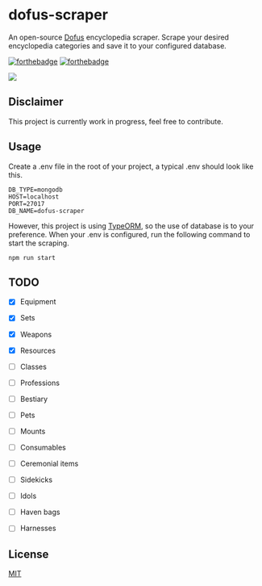 # dofus-scraper
An open-source [Dofus](https://www.dofus.com/en) encyclopedia scraper. Scrape your desired encyclopedia categories and save it to your configured database.

[![forthebadge](https://forthebadge.com/images/badges/60-percent-of-the-time-works-every-time.svg)](https://forthebadge.com)
[![forthebadge](https://forthebadge.com/images/badges/built-with-swag.svg)](https://forthebadge.com)

<a href="https://codeclimate.com/github/Cornayy/dofus-scraper/maintainability"><img src="https://api.codeclimate.com/v1/badges/807065bf4ec6dfbff9fb/maintainability" /></a>

## Disclaimer
This project is currently work in progress, feel free to contribute.

## Usage
Create a .env file in the root of your project, a typical .env should look like this.

```
DB_TYPE=mongodb
HOST=localhost
PORT=27017
DB_NAME=dofus-scraper
```

However, this project is using [TypeORM](https://typeorm.io/#/), so the use of database is to your preference. When your .env is configured, run the following command to start the scraping.

```
npm run start
```

## TODO
- [x] Equipment
- [x] Sets
- [x] Weapons
- [x] Resources
- [ ] Classes
- [ ] Professions
- [ ] Bestiary
- [ ] Pets
- [ ] Mounts
- [ ] Consumables
- [ ] Ceremonial items
- [ ] Sidekicks
- [ ] Idols
- [ ] Haven bags
- [ ] Harnesses






## License
[MIT](LICENSE)



